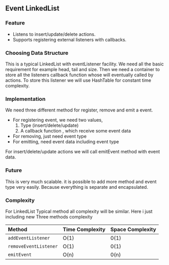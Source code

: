 ## Event LinkedList

### Feature

- Listens to insert/update/delete actions.
- Supports registering external listeners with callbacks.

### Choosing Data Structure

This is a typical LinkedList with eventListener facility. We need all the basic requirement for example head, tail and size. Then we need a container to store all the listeners callback function whose will eventually called by actions.
To store this listener we will use HashTable for constant time complexity.

### Implementation

We need three different method for register, remove and emit a event.

- For registering event, we need two values,
  1. Type (insert/delete/update)
  2. A callback function , which receive some event data
- For removing, just need event type
- For emitting, need event data including event type

For insert/delete/update actions we will call emitEvent method with event data.

### Future

This is very much scalable. it is possible to add more method and event type very easily. Because everything is separate and encapsulated.

### Complexity

For LinkedList Typical method all complexity will be similar. Here i just including new Three methods complexity

| Method                | Time Complexity | Space Complexity |
| :-------------------- | :-------------- | :--------------- |
| `addEventListener`    | O(1)            | 0(1)             |
| `removeEventListener` | O(1)            | 0(1)             |
| `emitEvent`           | O(n)            | 0(n)             |
